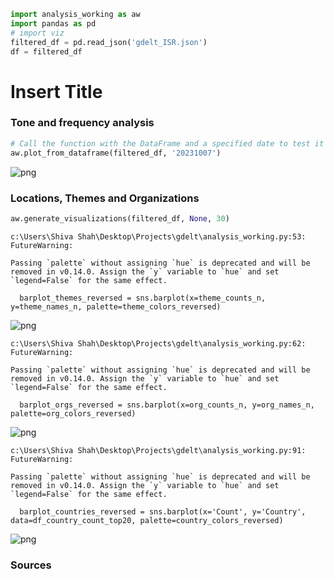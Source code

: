 ```python
import analysis_working as aw
import pandas as pd 
# import viz
filtered_df = pd.read_json('gdelt_ISR.json')
df = filtered_df
```

# Insert Title

### Tone and frequency analysis


```python
# Call the function with the DataFrame and a specified date to test it
aw.plot_from_dataframe(filtered_df, '20231007')

```


    
![png](output_3_0.png)
    


### Locations, Themes and Organizations


```python
aw.generate_visualizations(filtered_df, None, 30)
```

    c:\Users\Shiva Shah\Desktop\Projects\gdelt\analysis_working.py:53: FutureWarning: 
    
    Passing `palette` without assigning `hue` is deprecated and will be removed in v0.14.0. Assign the `y` variable to `hue` and set `legend=False` for the same effect.
    
      barplot_themes_reversed = sns.barplot(x=theme_counts_n, y=theme_names_n, palette=theme_colors_reversed)
    


    
![png](output_5_1.png)
    


    c:\Users\Shiva Shah\Desktop\Projects\gdelt\analysis_working.py:62: FutureWarning: 
    
    Passing `palette` without assigning `hue` is deprecated and will be removed in v0.14.0. Assign the `y` variable to `hue` and set `legend=False` for the same effect.
    
      barplot_orgs_reversed = sns.barplot(x=org_counts_n, y=org_names_n, palette=org_colors_reversed)
    


    
![png](output_5_3.png)
    


    c:\Users\Shiva Shah\Desktop\Projects\gdelt\analysis_working.py:91: FutureWarning: 
    
    Passing `palette` without assigning `hue` is deprecated and will be removed in v0.14.0. Assign the `y` variable to `hue` and set `legend=False` for the same effect.
    
      barplot_countries_reversed = sns.barplot(x='Count', y='Country', data=df_country_count_top20, palette=country_colors_reversed)
    


    
![png](output_5_5.png)
    


### Sources


```python

```
